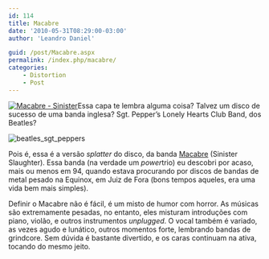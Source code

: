 ```yaml
---
id: 114
title: Macabre
date: '2010-05-31T08:29:00-03:00'
author: 'Leandro Daniel'

guid: /post/Macabre.aspx
permalink: /index.php/macabre/
categories:
    - Distortion
    - Post
---
```


[![Macabre - Sinister](http://leandrodaniel.com/pics/Macabre%20-%20Sinister_thumb.jpg "Macabre - Sinister")](http://leandrodaniel.com/pics/Macabre%20-%20Sinister.jpg)Essa capa te lembra alguma coisa? Talvez um disco de sucesso de uma banda inglesa? Sgt. Pepper’s Lonely Hearts Club Band, dos Beatles?

![beatles_sgt_peppers](http://leandrodaniel.com/pics/beatles_sgt_peppers_thumb.jpg "beatles_sgt_peppers")

Pois é, essa é a versão *splatter* do disco, da banda [Macabre](http://www.youtube.com/results?search_query=macabre+sinister+slaughter&aq=f) (Sinister Slaughter). Essa banda (na verdade um *power*trio) eu descobri por acaso, mais ou menos em 94, quando estava procurando por discos de bandas de metal pesado na Equinox, em Juiz de Fora (bons tempos aqueles, era uma vida bem mais simples).

Definir o Macabre não é fácil, é um misto de humor com horror. As músicas são extremamente pesadas, no entanto, eles misturam introduções com piano, violão, e outros instrumentos *unplugged*. O vocal também é variado, as vezes agudo e lunático, outros momentos forte, lembrando bandas de grindcore. Sem dúvida é bastante divertido, e os caras continuam na ativa, tocando do mesmo jeito.